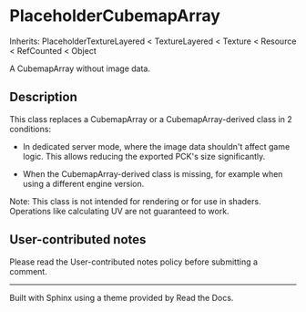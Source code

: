 # PlaceholderCubemapArray

Inherits: PlaceholderTextureLayered < TextureLayered < Texture < Resource <
RefCounted < Object

A CubemapArray without image data.

## Description

This class replaces a CubemapArray or a CubemapArray-derived class in 2
conditions:

  * In dedicated server mode, where the image data shouldn't affect game logic. This allows reducing the exported PCK's size significantly.

  * When the CubemapArray-derived class is missing, for example when using a different engine version.

Note: This class is not intended for rendering or for use in shaders.
Operations like calculating UV are not guaranteed to work.

## User-contributed notes

Please read the User-contributed notes policy before submitting a comment.

* * *

Built with Sphinx using a theme provided by Read the Docs.

